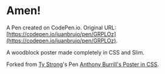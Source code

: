 # Amen!

A Pen created on CodePen.io. Original URL: [https://codepen.io/juanbrujo/pen/GRPLOz](https://codepen.io/juanbrujo/pen/GRPLOz).

A woodblock poster made completely in CSS and Slim.

Forked from [Ty Strong](http://codepen.io/tystrong/)'s Pen [Anthony Burrill's Poster in CSS](http://codepen.io/tystrong/pen/pClvo/).